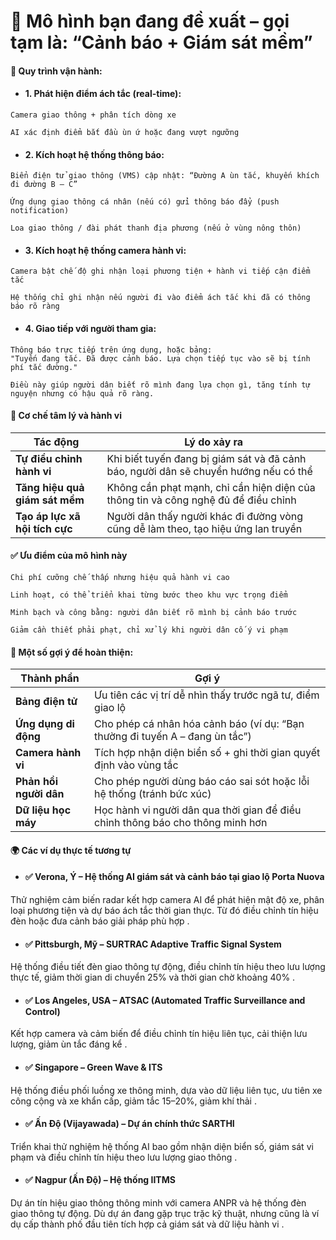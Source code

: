 # 🎯 Mô hình bạn đang đề xuất – gọi tạm là: “Cảnh báo + Giám sát mềm”

#### 🔁 Quy trình vận hành:
- #### 1. Phát hiện điểm ách tắc (real-time):
```
Camera giao thông + phân tích dòng xe

AI xác định điểm bắt đầu ùn ứ hoặc đang vượt ngưỡng
```
- #### 2. Kích hoạt hệ thống thông báo:
```
Biển điện tử giao thông (VMS) cập nhật: “Đường A ùn tắc, khuyến khích đi đường B – C”

Ứng dụng giao thông cá nhân (nếu có) gửi thông báo đẩy (push notification)

Loa giao thông / đài phát thanh địa phương (nếu ở vùng nông thôn)
```
- #### 3. Kích hoạt hệ thống camera hành vi:
```
Camera bật chế độ ghi nhận loại phương tiện + hành vi tiếp cận điểm tắc

Hệ thống chỉ ghi nhận nếu người đi vào điểm ách tắc khi đã có thông báo rõ ràng
```
- #### 4. Giao tiếp với người tham gia:
```
Thông báo trực tiếp trên ứng dụng, hoặc bảng:
"Tuyến đang tắc. Đã được cảnh báo. Lựa chọn tiếp tục vào sẽ bị tính phí tắc đường."

Điều này giúp người dân biết rõ mình đang lựa chọn gì, tăng tính tự nguyện nhưng có hậu quả rõ ràng.
```

#### 🧠 Cơ chế tâm lý và hành vi
| Tác động                       | Lý do xảy ra                                                                         |
| ------------------------------ | ------------------------------------------------------------------------------------ |
| **Tự điều chỉnh hành vi**      | Khi biết tuyến đang bị giám sát và đã cảnh báo, người dân sẽ chuyển hướng nếu có thể |
| **Tăng hiệu quả giám sát mềm** | Không cần phạt mạnh, chỉ cần hiện diện của thông tin và công nghệ đủ để điều chỉnh   |
| **Tạo áp lực xã hội tích cực** | Người dân thấy người khác đi đường vòng cũng dễ làm theo, tạo hiệu ứng lan truyền    |

#### ✅ Ưu điểm của mô hình này
```
Chi phí cưỡng chế thấp nhưng hiệu quả hành vi cao

Linh hoạt, có thể triển khai từng bước theo khu vực trọng điểm

Minh bạch và công bằng: người dân biết rõ mình bị cảnh báo trước

Giảm cần thiết phải phạt, chỉ xử lý khi người dân cố ý vi phạm
```

#### 🔧 Một số gợi ý để hoàn thiện:
| Thành phần             | Gợi ý                                                                          |
| ---------------------- | ------------------------------------------------------------------------------ |
| **Bảng điện tử**       | Ưu tiên các vị trí dễ nhìn thấy trước ngã tư, điểm giao lộ                     |
| **Ứng dụng di động**   | Cho phép cá nhân hóa cảnh báo (ví dụ: “Bạn thường đi tuyến A – đang ùn tắc”)   |
| **Camera hành vi**     | Tích hợp nhận diện biển số + ghi thời gian quyết định vào vùng tắc             |
| **Phản hồi người dân** | Cho phép người dùng báo cáo sai sót hoặc lỗi hệ thống (tránh bức xúc)          |
| **Dữ liệu học máy**    | Học hành vi người dân qua thời gian để điều chỉnh thông báo cho thông minh hơn |

#### 🌍 Các ví dụ thực tế tương tự
- #### ✅ Ve­rona, Ý – Hệ thống AI giám sát và cảnh báo tại giao lộ Porta Nuova
Thử nghiệm cảm biến radar kết hợp camera AI để phát hiện mật độ xe, phân loại phương tiện và dự báo ách tắc thời gian thực. Từ đó điều chỉnh tín hiệu đèn hoặc đưa cảnh báo giải pháp phù hợp .

- #### ✅ Pittsburgh, Mỹ – SURTRAC Adaptive Traffic Signal System
Hệ thống điều tiết đèn giao thông tự động, điều chỉnh tín hiệu theo lưu lượng thực tế, giảm thời gian di chuyển 25% và thời gian chờ khoảng 40% .

- #### ✅ Los Angeles, USA – ATSAC (Automated Traffic Surveillance and Control)
Kết hợp camera và cảm biến để điều chỉnh tín hiệu liên tục, cải thiện lưu lượng, giảm ùn tắc đáng kể .

- #### ✅ Singapore – Green Wave & ITS
Hệ thống điều phối luồng xe thông minh, dựa vào dữ liệu liên tục, ưu tiên xe công cộng và xe khẩn cấp, giảm tắc 15–20%, giảm khí thải .

- #### ✅ Ấn Độ (Vijayawada) – Dự án chính thức SARTHI
Triển khai thử nghiệm hệ thống AI bao gồm nhận diện biển số, giám sát vi phạm và điều chỉnh tín hiệu theo lưu lượng giao thông .

- #### ✅ Nagpur (Ấn Độ) – Hệ thống IITMS
Dự án tín hiệu giao thông thông minh với camera ANPR và hệ thống đèn giao thông tự động. Dù dự án đang gặp trục trặc kỹ thuật, nhưng cũng là ví dụ cấp thành phố đầu tiên tích hợp cả giám sát và dữ liệu hành vi .









